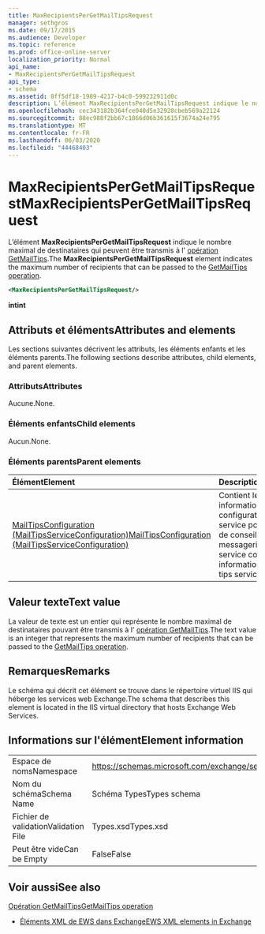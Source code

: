 ```yaml
---
title: MaxRecipientsPerGetMailTipsRequest
manager: sethgros
ms.date: 09/17/2015
ms.audience: Developer
ms.topic: reference
ms.prod: office-online-server
localization_priority: Normal
api_name:
- MaxRecipientsPerGetMailTipsRequest
api_type:
- schema
ms.assetid: 8ff5df18-1989-4217-b4c0-599232911d0c
description: L’élément MaxRecipientsPerGetMailTipsRequest indique le nombre maximal de destinataires qui peuvent être transmis à l’opération GetMailTips.
ms.openlocfilehash: cec343182b364fce040d5e32928cbeb569a22124
ms.sourcegitcommit: 88ec988f2bb67c1866d06b361615f3674a24e795
ms.translationtype: MT
ms.contentlocale: fr-FR
ms.lasthandoff: 06/03/2020
ms.locfileid: "44468403"
---
```

# <a name="maxrecipientspergetmailtipsrequest"></a><span data-ttu-id="3f54e-103">MaxRecipientsPerGetMailTipsRequest</span><span class="sxs-lookup"><span data-stu-id="3f54e-103">MaxRecipientsPerGetMailTipsRequest</span></span>

<span data-ttu-id="3f54e-104">L’élément **MaxRecipientsPerGetMailTipsRequest** indique le nombre maximal de destinataires qui peuvent être transmis à l' [opération GetMailTips](getmailtips-operation.md).</span><span class="sxs-lookup"><span data-stu-id="3f54e-104">The **MaxRecipientsPerGetMailTipsRequest** element indicates the maximum number of recipients that can be passed to the [GetMailTips operation](getmailtips-operation.md).</span></span>
  
```XML
<MaxRecipientsPerGetMailTipsRequest/>
```

 <span data-ttu-id="3f54e-105">**int**</span><span class="sxs-lookup"><span data-stu-id="3f54e-105">**int**</span></span>
## <a name="attributes-and-elements"></a><span data-ttu-id="3f54e-106">Attributs et éléments</span><span class="sxs-lookup"><span data-stu-id="3f54e-106">Attributes and elements</span></span>

<span data-ttu-id="3f54e-107">Les sections suivantes décrivent les attributs, les éléments enfants et les éléments parents.</span><span class="sxs-lookup"><span data-stu-id="3f54e-107">The following sections describe attributes, child elements, and parent elements.</span></span>
  
### <a name="attributes"></a><span data-ttu-id="3f54e-108">Attributs</span><span class="sxs-lookup"><span data-stu-id="3f54e-108">Attributes</span></span>

<span data-ttu-id="3f54e-109">Aucune.</span><span class="sxs-lookup"><span data-stu-id="3f54e-109">None.</span></span>
  
### <a name="child-elements"></a><span data-ttu-id="3f54e-110">Éléments enfants</span><span class="sxs-lookup"><span data-stu-id="3f54e-110">Child elements</span></span>

<span data-ttu-id="3f54e-111">Aucun.</span><span class="sxs-lookup"><span data-stu-id="3f54e-111">None.</span></span>
  
### <a name="parent-elements"></a><span data-ttu-id="3f54e-112">Éléments parents</span><span class="sxs-lookup"><span data-stu-id="3f54e-112">Parent elements</span></span>

|<span data-ttu-id="3f54e-113">**Élément**</span><span class="sxs-lookup"><span data-stu-id="3f54e-113">**Element**</span></span>|<span data-ttu-id="3f54e-114">**Description**</span><span class="sxs-lookup"><span data-stu-id="3f54e-114">**Description**</span></span>|
|:-----|:-----|
|[<span data-ttu-id="3f54e-115">MailTipsConfiguration (MailTipsServiceConfiguration)</span><span class="sxs-lookup"><span data-stu-id="3f54e-115">MailTipsConfiguration (MailTipsServiceConfiguration)</span></span>](mailtipsconfiguration-mailtipsserviceconfiguration.md) <br/> |<span data-ttu-id="3f54e-116">Contient les informations de configuration de service pour le service de conseils de messagerie.</span><span class="sxs-lookup"><span data-stu-id="3f54e-116">Contains service configuration information for the mail tips service.</span></span>  <br/> |
   
## <a name="text-value"></a><span data-ttu-id="3f54e-117">Valeur texte</span><span class="sxs-lookup"><span data-stu-id="3f54e-117">Text value</span></span>

<span data-ttu-id="3f54e-118">La valeur de texte est un entier qui représente le nombre maximal de destinataires pouvant être transmis à l' [opération GetMailTips](getmailtips-operation.md).</span><span class="sxs-lookup"><span data-stu-id="3f54e-118">The text value is an integer that represents the maximum number of recipients that can be passed to the [GetMailTips operation](getmailtips-operation.md).</span></span>
  
## <a name="remarks"></a><span data-ttu-id="3f54e-119">Remarques</span><span class="sxs-lookup"><span data-stu-id="3f54e-119">Remarks</span></span>

<span data-ttu-id="3f54e-120">Le schéma qui décrit cet élément se trouve dans le répertoire virtuel IIS qui héberge les services web Exchange.</span><span class="sxs-lookup"><span data-stu-id="3f54e-120">The schema that describes this element is located in the IIS virtual directory that hosts Exchange Web Services.</span></span>
  
## <a name="element-information"></a><span data-ttu-id="3f54e-121">Informations sur l'élément</span><span class="sxs-lookup"><span data-stu-id="3f54e-121">Element information</span></span>

|||
|:-----|:-----|
|<span data-ttu-id="3f54e-122">Espace de noms</span><span class="sxs-lookup"><span data-stu-id="3f54e-122">Namespace</span></span>  <br/> |https://schemas.microsoft.com/exchange/services/2006/types  <br/> |
|<span data-ttu-id="3f54e-123">Nom du schéma</span><span class="sxs-lookup"><span data-stu-id="3f54e-123">Schema Name</span></span>  <br/> |<span data-ttu-id="3f54e-124">Schéma Types</span><span class="sxs-lookup"><span data-stu-id="3f54e-124">Types schema</span></span>  <br/> |
|<span data-ttu-id="3f54e-125">Fichier de validation</span><span class="sxs-lookup"><span data-stu-id="3f54e-125">Validation File</span></span>  <br/> |<span data-ttu-id="3f54e-126">Types.xsd</span><span class="sxs-lookup"><span data-stu-id="3f54e-126">Types.xsd</span></span>  <br/> |
|<span data-ttu-id="3f54e-127">Peut être vide</span><span class="sxs-lookup"><span data-stu-id="3f54e-127">Can be Empty</span></span>  <br/> |<span data-ttu-id="3f54e-128">False</span><span class="sxs-lookup"><span data-stu-id="3f54e-128">False</span></span>  <br/> |
   
## <a name="see-also"></a><span data-ttu-id="3f54e-129">Voir aussi</span><span class="sxs-lookup"><span data-stu-id="3f54e-129">See also</span></span>



[<span data-ttu-id="3f54e-130">Opération GetMailTips</span><span class="sxs-lookup"><span data-stu-id="3f54e-130">GetMailTips operation</span></span>](getmailtips-operation.md)


- [<span data-ttu-id="3f54e-131">Éléments XML de EWS dans Exchange</span><span class="sxs-lookup"><span data-stu-id="3f54e-131">EWS XML elements in Exchange</span></span>](ews-xml-elements-in-exchange.md)


